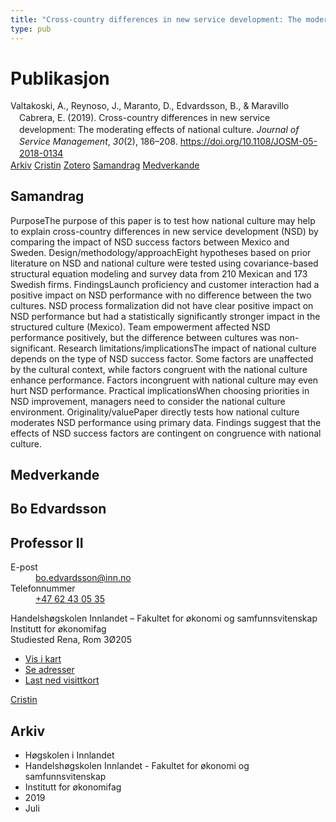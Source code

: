 ```yaml
---
title: "Cross-country differences in new service development: The moderating effects of national culture"
type: pub
---
```

<h1>Publikasjon</h1>
<article id="csl-bib-container-L2MH6SFA" class="csl-bib-container">
  <div class="csl-bib-body" style="line-height: 1.35; padding-left: 1em; text-indent:-1em;">
  <div class="csl-entry">Valtakoski, A., Reynoso, J., Maranto, D., Edvardsson, B., &amp; Maravillo Cabrera, E. (2019). Cross-country differences in new service development: The moderating effects of national culture. <i>Journal of Service Management</i>, <i>30</i>(2), 186&#x2013;208. <a href="https://doi.org/10.1108/JOSM-05-2018-0134">https://doi.org/10.1108/JOSM-05-2018-0134</a></div>
</div>
  <div class="csl-bib-buttons">
    <a href="#taxonomy-article-L2MH6SFA" class="csl-bib-button">Arkiv</a>
    <a href="https://app.cristin.no/results/show.jsf?id=1710180" alt="Cristin URL" class="csl-bib-button">Cristin</a>
    <a href="http://zotero.org/groups/5022929/items/L2MH6SFA" alt="Zotero URL" class="csl-bib-button">Zotero</a>
    <a href="#abstract-article-L2MH6SFA" class="csl-bib-button">Samandrag</a>
    <a href="#contributors-article-L2MH6SFA" class="csl-bib-button">Medverkande</a>
  </div>
  <div id="csl-bib-meta-container-L2MH6SFA"></div>
</article>
<div id="csl-bib-meta-L2MH6SFA" class="csl-bib-meta">
  <article id="abstract-article-L2MH6SFA" class="abstract-article">
    <h1>Samandrag</h1>
    PurposeThe purpose of this paper is to test how national culture may help to explain cross-country differences in new service development (NSD) by comparing the impact of NSD success factors between Mexico and Sweden. Design/methodology/approachEight hypotheses based on prior literature on NSD and national culture were tested using covariance-based structural equation modeling and survey data from 210 Mexican and 173 Swedish firms. FindingsLaunch proficiency and customer interaction had a positive impact on NSD performance with no difference between the two cultures. NSD process formalization did not have clear positive impact on NSD performance but had a statistically significantly stronger impact in the structured culture (Mexico). Team empowerment affected NSD performance positively, but the difference between cultures was non-significant. Research limitations/implicationsThe impact of national culture depends on the type of NSD success factor. Some factors are unaffected by the cultural context, while factors congruent with the national culture enhance performance. Factors incongruent with national culture may even hurt NSD performance. Practical implicationsWhen choosing priorities in NSD improvement, managers need to consider the national culture environment. Originality/valuePaper directly tests how national culture moderates NSD performance using primary data. Findings suggest that the effects of NSD success factors are contingent on congruence with national culture.
  </article>
  <article id="contributors-article-L2MH6SFA" class="contributors-article">
    <h1>Medverkande</h1>
    <div class="personas">
<div class="vrtx-hinn-person-card">
<div class="photo">
<i class="lar la-user-circle missing-person"></i>
</div>
<div class="info">
<hgroup><h1>Bo Edvardsson</h1>
<h2>Professor II</h2>
</hgroup><dl>
<dt>E-post</dt>
<dd>
<a href="mailto:bo.edvardsson@inn.no">bo.edvardsson@inn.no</a>
</dd>
<dt>Telefonnummer</dt>
<dd><a href="tel:+4762430535">
+47 62 43 05 35
</a></dd>
</dl>
<p>
Handelshøgskolen Innlandet – Fakultet for økonomi og samfunnsvitenskap<br>
Institutt for økonomifag<br>
Studiested Rena,
Rom 3Ø205
</p>
<ul class="vrtx-hinn-links">
<li><a href="https://www.google.com/maps?q=61.13620,11.37454">Vis i kart</a></li>
<li><a href="https://www.inn.no/finn-en-ansatt/bo-edvardsson.html#vrtx-hinn-addresses">Se adresser</a></li>
<li><a href="https://www.inn.no/finn-en-ansatt/bo-edvardsson.html?vrtx=vcf">Last ned visittkort</a></li>
</ul>
</div>
</div>
<a href="https://app.cristin.no/persons/show.jsf?id=494358" alt="Cristin URL" class="personas-cristin">Cristin</a>
</div>
  </article>
  <article id="taxonomy-article-L2MH6SFA" class="taxonomy-article">
    <h1>Arkiv</h1>
    <ul>
      <li>Høgskolen i Innlandet</li>
      <li>Handelshøgskolen Innlandet - Fakultet for økonomi og samfunnsvitenskap</li>
      <li>Institutt for økonomifag</li>
      <li>2019</li>
      <li>Juli</li>
    </ul>
  </article>
</div>
